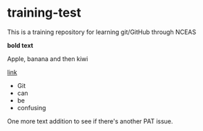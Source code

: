 # training-test
This is a training repository for learning git/GitHub through NCEAS

**bold text**

Apple, banana
and then kiwi

[link](https://github.com/bmahardja)

- Git
- can
- be
- confusing

One more text addition to see if there's another PAT issue.